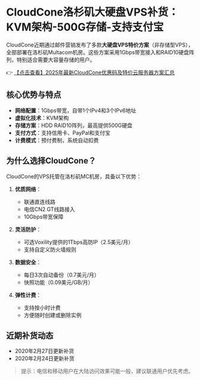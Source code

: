# CloudCone洛杉矶大硬盘VPS补货：KVM架构-500G存储-支持支付宝

CloudCone近期通过邮件营销发布了多款**大硬盘VPS特价方案**（非存储型VPS），全部部署在洛杉矶Multacom机房。这些方案采用1Gbps带宽接入和RAID10硬盘阵列，特别适合需要大容量存储的用户。

👉 [【点击查看】2025年最新CloudCone优惠码及特价云服务器方案汇总](https://bit.ly/Cloudcone)

## 核心优势与特点

- **网络配置**：1Gbps带宽，自带1个IPv4和3个IPv6地址
- **虚拟化技术**：KVM架构
- **存储方案**：HDD RAID10阵列，最高提供500G硬盘
- **支付方式**：支持信用卡、PayPal和支付宝
- **计费模式**：预付费制，系统自动扣费

## 为什么选择CloudCone？

CloudCone的VPS托管在洛杉矶MC机房，具备以下优势：

1. **优质网络**：
   - 联通直连线路
   - 电信CN2 GT线路接入
   - 10Gbps带宽保障

2. **灵活防护**：
   - 可选Voxility提供的1Tbps高防IP（2.5美元/月）
   - 支持自定义防火墙规则

3. **数据安全**：
   - 每日3次自动备份（0.7美元/月）
   - 快照功能（0.09美元/GB/月）

4. **弹性计费**：
   - 支持按小时计费
   - 方便随时创建或删除实例

## 近期补货动态

- 2020年2月27日更新补货
- 2020年2月24日更新补货

> 提示：电信和移动用户在大陆访问效果可能一般，建议联通用户优先考虑。